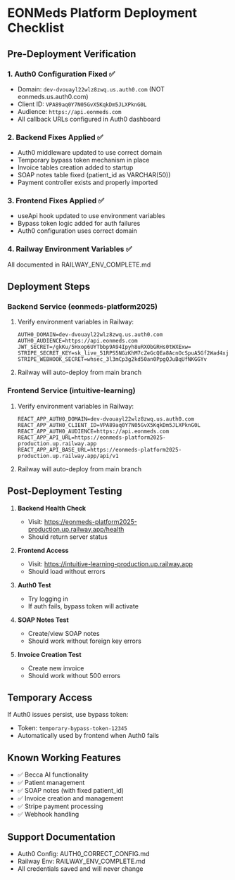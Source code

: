 # EONMeds Platform Deployment Checklist

## Pre-Deployment Verification

### 1. Auth0 Configuration Fixed ✅

- Domain: `dev-dvouayl22wlz8zwq.us.auth0.com` (NOT eonmeds.us.auth0.com)
- Client ID: `VPA89aq0Y7N05GvX5KqkDm5JLXPknG0L`
- Audience: `https://api.eonmeds.com`
- All callback URLs configured in Auth0 dashboard

### 2. Backend Fixes Applied ✅

- Auth0 middleware updated to use correct domain
- Temporary bypass token mechanism in place
- Invoice tables creation added to startup
- SOAP notes table fixed (patient_id as VARCHAR(50))
- Payment controller exists and properly imported

### 3. Frontend Fixes Applied ✅

- useApi hook updated to use environment variables
- Bypass token logic added for auth failures
- Auth0 configuration uses correct domain

### 4. Railway Environment Variables ✅

All documented in RAILWAY_ENV_COMPLETE.md

## Deployment Steps

### Backend Service (eonmeds-platform2025)

1. Verify environment variables in Railway:

   ```
   AUTH0_DOMAIN=dev-dvouayl22wlz8zwq.us.auth0.com
   AUTH0_AUDIENCE=https://api.eonmeds.com
   JWT_SECRET=/gkKu/5Hxop6UYTbbp9A94Ipyh8uRXObGRHs0tWXExw=
   STRIPE_SECRET_KEY=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
   STRIPE_WEBHOOK_SECRET=whsec_3l3mCp3g2kd50an0PpgQJuBqUfNKGGYv
   ```

2. Railway will auto-deploy from main branch

### Frontend Service (intuitive-learning)

1. Verify environment variables in Railway:

   ```
   REACT_APP_AUTH0_DOMAIN=dev-dvouayl22wlz8zwq.us.auth0.com
   REACT_APP_AUTH0_CLIENT_ID=VPA89aq0Y7N05GvX5KqkDm5JLXPknG0L
   REACT_APP_AUTH0_AUDIENCE=https://api.eonmeds.com
   REACT_APP_API_URL=https://eonmeds-platform2025-production.up.railway.app
   REACT_APP_API_BASE_URL=https://eonmeds-platform2025-production.up.railway.app/api/v1
   ```

2. Railway will auto-deploy from main branch

## Post-Deployment Testing

1. **Backend Health Check**
   - Visit: https://eonmeds-platform2025-production.up.railway.app/health
   - Should return server status

2. **Frontend Access**
   - Visit: https://intuitive-learning-production.up.railway.app
   - Should load without errors

3. **Auth0 Test**
   - Try logging in
   - If auth fails, bypass token will activate

4. **SOAP Notes Test**
   - Create/view SOAP notes
   - Should work without foreign key errors

5. **Invoice Creation Test**
   - Create new invoice
   - Should work without 500 errors

## Temporary Access

If Auth0 issues persist, use bypass token:

- Token: `temporary-bypass-token-12345`
- Automatically used by frontend when Auth0 fails

## Known Working Features

- ✅ Becca AI functionality
- ✅ Patient management
- ✅ SOAP notes (with fixed patient_id)
- ✅ Invoice creation and management
- ✅ Stripe payment processing
- ✅ Webhook handling

## Support Documentation

- Auth0 Config: AUTH0_CORRECT_CONFIG.md
- Railway Env: RAILWAY_ENV_COMPLETE.md
- All credentials saved and will never change
